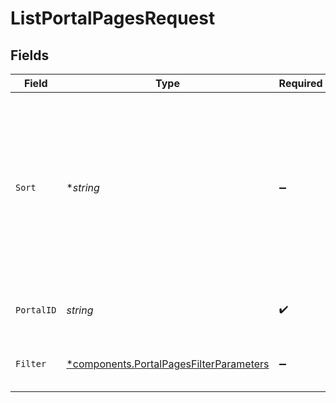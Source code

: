 # ListPortalPagesRequest


## Fields

| Field                                                                                                                               | Type                                                                                                                                | Required                                                                                                                            | Description                                                                                                                         | Example                                                                                                                             |
| ----------------------------------------------------------------------------------------------------------------------------------- | ----------------------------------------------------------------------------------------------------------------------------------- | ----------------------------------------------------------------------------------------------------------------------------------- | ----------------------------------------------------------------------------------------------------------------------------------- | ----------------------------------------------------------------------------------------------------------------------------------- |
| `Sort`                                                                                                                              | **string*                                                                                                                           | :heavy_minus_sign:                                                                                                                  | Sorts a collection of portal pages. Supported sort attributes are:<br/>  - created_at<br/>  - updated_at<br/>  - slug<br/>  - title<br/>  - visibility<br/> |                                                                                                                                     |
| `PortalID`                                                                                                                          | *string*                                                                                                                            | :heavy_check_mark:                                                                                                                  | ID of the portal.                                                                                                                   | f32d905a-ed33-46a3-a093-d8f536af9a8a                                                                                                |
| `Filter`                                                                                                                            | [*components.PortalPagesFilterParameters](../../models/components/portalpagesfilterparameters.md)                                   | :heavy_minus_sign:                                                                                                                  | Filter pages returned in the response.                                                                                              |                                                                                                                                     |